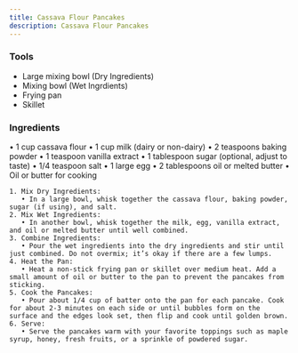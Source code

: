 ```yaml
---
title: Cassava Flour Pancakes
description: Cassava Flour Pancakes
---
```


### **Tools**

- Large mixing bowl (Dry Ingredients)
- Mixing bowl (Wet Ingrdients)
- Frying pan
- Skillet

### **Ingredients**

• 1 cup cassava flour
• 1 cup milk (dairy or non-dairy)
• 2 teaspoons baking powder
• 1 teaspoon vanilla extract
• 1 tablespoon sugar (optional, adjust to taste)
• 1/4 teaspoon salt
• 1 large egg
• 2 tablespoons oil or melted butter
• Oil or butter for cooking

```
1. Mix Dry Ingredients:
   • In a large bowl, whisk together the cassava flour, baking powder, sugar (if using), and salt.
2. Mix Wet Ingredients:
   • In another bowl, whisk together the milk, egg, vanilla extract, and oil or melted butter until well combined.
3. Combine Ingredients:
   • Pour the wet ingredients into the dry ingredients and stir until just combined. Do not overmix; it’s okay if there are a few lumps.
4. Heat the Pan:
   • Heat a non-stick frying pan or skillet over medium heat. Add a small amount of oil or butter to the pan to prevent the pancakes from sticking.
5. Cook the Pancakes:
   • Pour about 1/4 cup of batter onto the pan for each pancake. Cook for about 2-3 minutes on each side or until bubbles form on the surface and the edges look set, then flip and cook until golden brown.
6. Serve:
   • Serve the pancakes warm with your favorite toppings such as maple syrup, honey, fresh fruits, or a sprinkle of powdered sugar.
```
